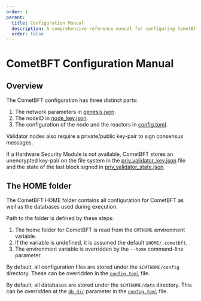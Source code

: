 ```yaml
---
order: 1
parent:
  title: Configuration Manual
  description: A comprehensive reference manual for configuring CometBFT
  order: false
---
```

# CometBFT Configuration Manual

## Overview
The CometBFT configuration has three distinct parts:
1. The network parameters in [genesis.json](genesis.json.md).
2. The nodeID in [node_key.json](node_key.json.md).
3. The configuration of the node and the reactors in [config.toml](config.toml.md).

Validator nodes also require a private/public key-pair to sign consensus messages.

If a Hardware Security Module is not available, CometBFT stores an unencrypted key-pair on the file system in the
[priv_validator_key.json](priv_validator_key.json.md) file and the state of the last block signed in
[priv_validator_state.json](priv_validator_state.json.md).

## The HOME folder
The CometBFT HOME folder contains all configuration for CometBFT as well as the databases used during execution.

Path to the folder is defined by these steps:
1. The home folder for CometBFT is read from the `CMTHOME` environment variable.
2. If the variable is undefined, it is assumed the default `$HOME/.cometbft`.
3. The environment variable is overridden by the `--home` command-line parameter.

By default, all configuration files are stored under the `$CMTHOME/config` directory.
These can be overridden in the [`config.toml`](config.toml.md#genesis_file) file.

By default, all databases are stored under the `$CMTHOME/data` directory.
This can be overridden at the [`db_dir`](config.toml.md#db_dir) parameter in the [`config.toml`](config.toml.md) file.
